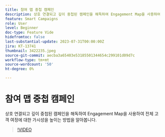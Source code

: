 ```yaml
---
title: 참여 맵 중첩 캠페인
description: 상호 연결되고 깊이 중첩된 캠페인을 해독하여 Engagement Map을 사용하여 전체 고객 여정에 대한 가시성을 높이는 방법을 알아봅니다.
feature: Smart Campaigns
role: User
level: Beginner
doc-type: Feature Vide
hidefromtoc: false
last-substantial-update: 2023-07-31T00:00:00Z
jira: KT-13741
thumbnail: 3422235.jpeg
source-git-commit: aecba3a65403e53185501344654c299101d09d7c
workflow-type: tm+mt
source-wordcount: '50'
ht-degree: 0%

---
```



# 참여 맵 중첩 캠페인

상호 연결되고 깊이 중첩된 캠페인을 해독하여 Engagement Map을 사용하여 전체 고객 여정에 대한 가시성을 높이는 방법을 알아봅니다.

>[!VIDEO](https://video.tv.adobe.com/v/3422235/?learn=on)

